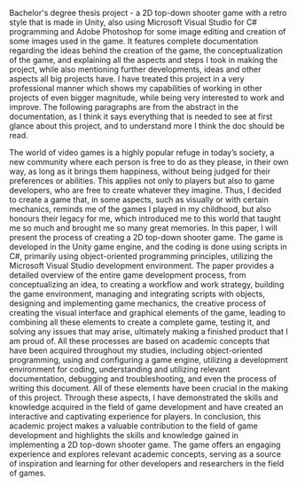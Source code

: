 Bachelor's degree thesis project - a 2D top-down shooter game with a retro style that is made in Unity, also using Microsoft Visual Studio for C# programming and Adobe Photoshop for some image editing and creation of some images used in the game. It features complete documentation regarding the ideas behind the creation of the game, the conceptualization of the game, and explaining all the aspects and steps I took in making the project, while also mentioning further developments, ideas and other aspects all big projects have. I have treated this project in a very professional manner which shows my capabilities of working in other projects of even bigger magnitude, while being very interested to work and improve.
The following paragraphs are from the abstract in the documentation, as I think it says everything that is needed to see at first glance about this project, and to understand more I think the doc should be read.

The world of video games is a highly popular refuge in today’s society, a new community where each person is free to do as they please, in their own way, as long as it brings them happiness, without being judged for their preferences or abilities. This applies not only to players but also to game developers, who are free to create whatever they imagine. Thus, I decided to create a game that, in some aspects, such as visually or with certain mechanics, reminds me of the games I played in my childhood, but also honours their legacy for me, which introduced me to this world that taught me so much and brought me so many great memories. 
  In this paper, I will present the process of creating a 2D top-down shooter game. The game is developed in the Unity game engine, and the coding is done using scripts in C#, primarily using object-oriented programming principles, utilizing the Microsoft Visual Studio development environment.
  The paper provides a detailed overview of the entire game development process, from conceptualizing an idea, to creating a workflow and work strategy, building the game environment, managing and integrating scripts with objects, designing and implementing game mechanics, the creative process of creating the visual interface and graphical elements of the game, leading to combining all these elements to create a complete game, testing it, and solving any issues that may arise, ultimately making a finished product that I am proud of. All these processes are based on academic concepts that have been acquired throughout my studies, including object-oriented programming, using and configuring a game engine, utilizing a development environment for coding, understanding and utilizing relevant documentation, debugging and troubleshooting, and even the process of writing this document. All of these elements have been crucial in the making of this project. Through these aspects, I have demonstrated the skills and knowledge acquired in the field of game development and have created an interactive and captivating experience for players.
  In conclusion, this academic project makes a valuable contribution to the field of
game development and highlights the skills and knowledge gained in implementing a 2D
top-down shooter game. The game offers an engaging experience and explores relevant
academic concepts, serving as a source of inspiration and learning for other developers
and researchers in the field of games.
